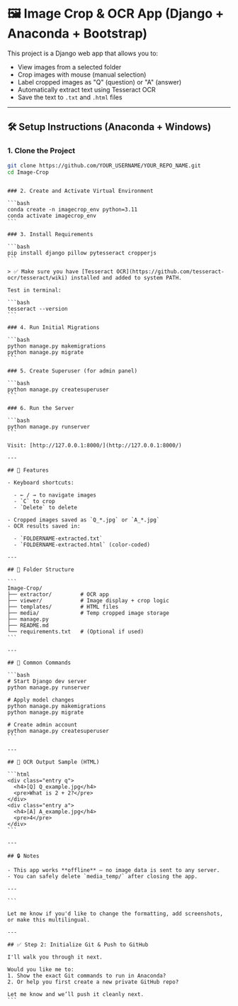 
# 🖼️ Image Crop & OCR App (Django + Anaconda + Bootstrap)

This project is a Django web app that allows you to:

- View images from a selected folder
- Crop images with mouse (manual selection)
- Label cropped images as "Q" (question) or "A" (answer)
- Automatically extract text using Tesseract OCR
- Save the text to `.txt` and `.html` files

---

## 🛠️ Setup Instructions (Anaconda + Windows)

### 1. Clone the Project

```bash
git clone https://github.com/YOUR_USERNAME/YOUR_REPO_NAME.git
cd Image-Crop
```
````

### 2. Create and Activate Virtual Environment

```bash
conda create -n imagecrop_env python=3.11
conda activate imagecrop_env
```

### 3. Install Requirements

```bash
pip install django pillow pytesseract cropperjs
```

> ✅ Make sure you have [Tesseract OCR](https://github.com/tesseract-ocr/tesseract/wiki) installed and added to system PATH.

Test in terminal:

```bash
tesseract --version
```

### 4. Run Initial Migrations

```bash
python manage.py makemigrations
python manage.py migrate
```

### 5. Create Superuser (for admin panel)

```bash
python manage.py createsuperuser
```

### 6. Run the Server

```bash
python manage.py runserver
```

Visit: [http://127.0.0.1:8000/](http://127.0.0.1:8000/)

---

## 🧪 Features

- Keyboard shortcuts:

  - ← / → to navigate images
  - `C` to crop
  - `Delete` to delete

- Cropped images saved as `Q_*.jpg` or `A_*.jpg`
- OCR results saved in:

  - `FOLDERNAME-extracted.txt`
  - `FOLDERNAME-extracted.html` (color-coded)

---

## 📁 Folder Structure

```
Image-Crop/
├── extractor/         # OCR app
├── viewer/            # Image display + crop logic
├── templates/         # HTML files
├── media/             # Temp cropped image storage
├── manage.py
├── README.md
└── requirements.txt   # (Optional if used)
```

---

## 🔁 Common Commands

```bash
# Start Django dev server
python manage.py runserver

# Apply model changes
python manage.py makemigrations
python manage.py migrate

# Create admin account
python manage.py createsuperuser
```

---

## 🤖 OCR Output Sample (HTML)

```html
<div class="entry q">
  <h4>[Q] Q_example.jpg</h4>
  <pre>What is 2 + 2?</pre>
</div>
<div class="entry a">
  <h4>[A] A_example.jpg</h4>
  <pre>4</pre>
</div>
```

---

## 🔒 Notes

- This app works **offline** — no image data is sent to any server.
- You can safely delete `media_temp/` after closing the app.

---

```

Let me know if you'd like to change the formatting, add screenshots, or make this multilingual.

---

## ✅ Step 2: Initialize Git & Push to GitHub

I'll walk you through it next.

Would you like me to:
1. Show the exact Git commands to run in Anaconda?
2. Or help you first create a new private GitHub repo?

Let me know and we’ll push it cleanly next.
```
